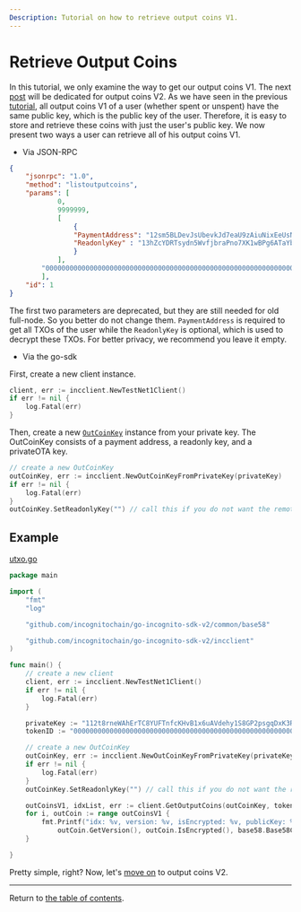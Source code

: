 ```yaml
---
Description: Tutorial on how to retrieve output coins V1.
---
```


# Retrieve Output Coins
In this tutorial, we only examine the way to get our output coins V1. The next [post](../accounts/submit_key.md) will be dedicated for output coins V2.
As we have seen in the previous [tutorial](../accounts/utxo.md), all output coins V1 of a user (whether spent or unspent) have the same public key, which is the public key of the user. Therefore, it is easy to store and retrieve these coins with just the user's public key.
We now present two ways a user can retrieve all of his output coins V1. 

* Via JSON-RPC
```json
{
	"jsonrpc": "1.0",
	"method": "listoutputcoins",
	"params": [
			0,
			9999999,
			[
				{
				"PaymentAddress": "12sm5BLDevJsUbevkJd7eaU9zAiuNixEeUsNnYddnsqEYTrcFMfE7aSS2J6mK3GeHbdT7LMm4VcRETaJCRzzU8xKKa1Tn2t9XcGiqWSDpG7jewQkDeRDY3czMHVEgwWGfUWMvkd2pWr1QpMw1i4s",
				"ReadonlyKey" : "13hZcYDRTsydn5WvfjbraPno7XK1wBPg6ATaYbRYeh6tfr5wgLhma1545K8TPDCLrS4G9GF4AGRzwP7sd4vPvv3XP2WRvAt8Y5YUJcD",
				}
			],
		"0000000000000000000000000000000000000000000000000000000000000004"
		],
	"id": 1
}
```
The first two parameters are deprecated, but they are still needed for old full-node. So you better do not change them. `PaymentAddress` is required to get all TXOs of the user while the `ReadonlyKey` is optional, which is used to decrypt these TXOs. For better privacy, we recommend you leave it empty.
* Via the go-sdk

First, create a new client instance.
```go
client, err := incclient.NewTestNet1Client()
if err != nil {
	log.Fatal(err)
}
```
Then, create a new [`OutCoinKey`](../../../rpchandler/rpc/rpc_coin.go) instance from your private key. The OutCoinKey consists of a payment address, a readonly key, and a privateOTA key.
```go
// create a new OutCoinKey
outCoinKey, err := incclient.NewOutCoinKeyFromPrivateKey(privateKey)
if err != nil {
	log.Fatal(err)
}
outCoinKey.SetReadonlyKey("") // call this if you do not want the remote full-node to decrypt your coin
```

## Example
[utxo.go](../../code/accounts/utxo/utxo.go)
```go
package main

import (
	"fmt"
	"log"

	"github.com/incognitochain/go-incognito-sdk-v2/common/base58"

	"github.com/incognitochain/go-incognito-sdk-v2/incclient"
)

func main() {
	// create a new client
	client, err := incclient.NewTestNet1Client()
	if err != nil {
		log.Fatal(err)
	}

	privateKey := "112t8rneWAhErTC8YUFTnfcKHvB1x6uAVdehy1S8GP2psgqDxK3RHouUcd69fz88oAL9XuMyQ8mBY5FmmGJdcyrpwXjWBXRpoWwgJXjsxi4j"
	tokenID := "0000000000000000000000000000000000000000000000000000000000000004"

	// create a new OutCoinKey
	outCoinKey, err := incclient.NewOutCoinKeyFromPrivateKey(privateKey)
	if err != nil {
		log.Fatal(err)
	}
	outCoinKey.SetReadonlyKey("") // call this if you do not want the remote full-node to decrypt your coin

	outCoinsV1, idxList, err := client.GetOutputCoins(outCoinKey, tokenID, 0)
	for i, outCoin := range outCoinsV1 {
		fmt.Printf("idx: %v, version: %v, isEncrypted: %v, publicKey: %v\n", idxList[i].Uint64(),
			outCoin.GetVersion(), outCoin.IsEncrypted(), base58.Base58Check{}.Encode(outCoin.GetPublicKey().ToBytesS(), 0x00))
	}

}

```

Pretty simple, right? Now, let's [move on](../accounts/submit_key.md) to output coins V2.

---
Return to [the table of contents](../../../README.md).